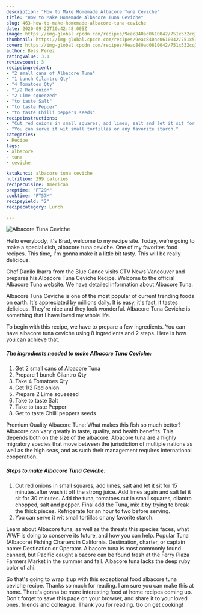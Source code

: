 ```yaml
---
description: "How to Make Homemade Albacore Tuna Ceviche"
title: "How to Make Homemade Albacore Tuna Ceviche"
slug: 463-how-to-make-homemade-albacore-tuna-ceviche
date: 2020-09-22T10:42:48.005Z
image: https://img-global.cpcdn.com/recipes/9eac840ad0610042/751x532cq70/albacore-tuna-ceviche-recipe-main-photo.jpg
thumbnail: https://img-global.cpcdn.com/recipes/9eac840ad0610042/751x532cq70/albacore-tuna-ceviche-recipe-main-photo.jpg
cover: https://img-global.cpcdn.com/recipes/9eac840ad0610042/751x532cq70/albacore-tuna-ceviche-recipe-main-photo.jpg
author: Bess Perez
ratingvalue: 3.1
reviewcount: 3
recipeingredient:
- "2 small cans of Albacore Tuna"
- "1 bunch Cilantro Qty"
- "4 Tomatoes Qty"
- "1/2 Red onion"
- "2 Lime squeezed"
- "to taste Salt"
- "to taste Pepper"
- "to taste Chilli peppers seeds"
recipeinstructions:
- "Cut red onions in small squares, add limes, salt and let it sit for 15 minutes.after wash it off the strong juice. Add limes again and salt let it sit for 30 minutes. Add the tuna, tomatoes cut in small squares, cilantro chopped, salt and pepper. Final add the Tuna, mix it by trying to break the thick pieces. Refrigerate for an hour to two before serving."
- "You can serve it wit small tortillas or any favorite starch."
categories:
- Recipe
tags:
- albacore
- tuna
- ceviche

katakunci: albacore tuna ceviche 
nutrition: 299 calories
recipecuisine: American
preptime: "PT29M"
cooktime: "PT57M"
recipeyield: "2"
recipecategory: Lunch

---
```



![Albacore Tuna Ceviche](https://img-global.cpcdn.com/recipes/9eac840ad0610042/751x532cq70/albacore-tuna-ceviche-recipe-main-photo.jpg)

Hello everybody, it's Brad, welcome to my recipe site. Today, we're going to make a special dish, albacore tuna ceviche. One of my favorites food recipes. This time, I'm gonna make it a little bit tasty. This will be really delicious.

Chef Danilo Ibarra from the Blue Canoe visits CTV News Vancouver and prepares his Albacore Tuna Ceviche Recipe. Welcome to the official Albacore Tuna website. We have detailed information about Albacore Tuna.

Albacore Tuna Ceviche is one of the most popular of current trending foods on earth. It's appreciated by millions daily. It is easy, it's fast, it tastes delicious. They're nice and they look wonderful. Albacore Tuna Ceviche is something that I have loved my whole life.


To begin with this recipe, we have to prepare a few ingredients. You can have albacore tuna ceviche using 8 ingredients and 2 steps. Here is how you can achieve that.

<!--inarticleads1-->

##### The ingredients needed to make Albacore Tuna Ceviche:

1. Get 2 small cans of Albacore Tuna
1. Prepare 1 bunch Cilantro Qty
1. Take 4 Tomatoes Qty
1. Get 1/2 Red onion
1. Prepare 2 Lime squeezed
1. Take to taste Salt
1. Take to taste Pepper
1. Get to taste Chilli peppers seeds


Premium Quality Albacore Tuna: What makes this fish so much better? Albacore can vary greatly in taste, quality, and health benefits. This depends both on the size of the albacore. Albacore tuna are a highly migratory species that move between the jurisdiction of multiple nations as well as the high seas, and as such their management requires international cooperation. 

<!--inarticleads2-->

##### Steps to make Albacore Tuna Ceviche:

1. Cut red onions in small squares, add limes, salt and let it sit for 15 minutes.after wash it off the strong juice. Add limes again and salt let it sit for 30 minutes. Add the tuna, tomatoes cut in small squares, cilantro chopped, salt and pepper. Final add the Tuna, mix it by trying to break the thick pieces. Refrigerate for an hour to two before serving.
1. You can serve it wit small tortillas or any favorite starch.


Learn about Albacore tuna, as well as the threats this species faces, what WWF is doing to conserve its future, and how you can help. Popular Tuna (Albacore) Fishing Charters in California. Destination, charter, or captain name: Destination or Operator. Albacore tuna is most commonly found canned, but Pacific caught albacore can be found fresh at the Ferry Plaza Farmers Market in the summer and fall. Albacore tuna lacks the deep ruby color of ahi. 

So that's going to wrap it up with this exceptional food albacore tuna ceviche recipe. Thanks so much for reading. I am sure you can make this at home. There's gonna be more interesting food at home recipes coming up. Don't forget to save this page on your browser, and share it to your loved ones, friends and colleague. Thank you for reading. Go on get cooking!
